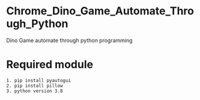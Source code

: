 # Chrome_Dino_Game_Automate_Through_Python
 Dino Game automate through python programming

Required module
===============
    1. pip install pyautogui
    2. pip install pillow
    3. python version 3.8